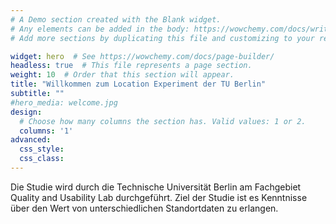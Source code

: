 ```yaml
---
# A Demo section created with the Blank widget.
# Any elements can be added in the body: https://wowchemy.com/docs/writing-markdown-latex/
# Add more sections by duplicating this file and customizing to your requirements.

widget: hero  # See https://wowchemy.com/docs/page-builder/
headless: true  # This file represents a page section.
weight: 10  # Order that this section will appear.
title: "Willkommen zum Location Experiment der TU Berlin"
subtitle: ""
#hero_media: welcome.jpg
design:
  # Choose how many columns the section has. Valid values: 1 or 2.
  columns: '1'
advanced:
  css_style:
  css_class:
---
```



Die Studie wird durch die Technische Universität Berlin am Fachgebiet Quality and Usability Lab durchgeführt. Ziel der Studie ist es Kenntnisse über den Wert von unterschiedlichen Standortdaten zu erlangen. 
